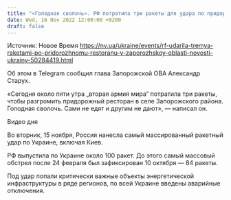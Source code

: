 ```yaml
---
title: "«Голодная сволочь». РФ потратила три ракеты для удара по придорожному ресторану в Запорожской области"
date: Wed, 16 Nov 2022 12:00:00 +0200
draft: false
---
```

Источник: Новое Время https://nv.ua/ukraine/events/rf-udarila-tremya-raketami-po-pridorozhnomu-restoranu-v-zaporozhskoy-oblasti-novosti-ukrainy-50284419.html


Об этом в Telegram сообщил глава Запорожской ОВА Александр Старух.

«Сегодня около пяти утра „вторая армия мира“ потратила три ракеты, чтобы разгромить придорожный ресторан в селе Запорожского района. Голодная сволочь. Сами не едят и другим не дают», — написал он.

 Видео дня   

Во вторник, 15 ноября, Россия нанесла самый массированный ракетный удар по Украине, включая Киев.

РФ выпустила по Украине около 100 ракет. До этого самый массовый обстрел после 24 февраля был зафиксирован 10 октября — 84 ракеты.

Под удар попали критически важные объекты энергетической инфраструктуры в ряде регионов, по всей Украине введены аварийные отключения.
